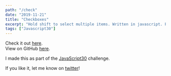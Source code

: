 ```yaml
---
path: "/check"
date: "2019-11-21"
title: "Checkboxes"
excerpt: "Hold shift to select multiple items. Written in javascript. Part of the Javascript30 challenge."
tags: ["Javascript30"]
---
```


Check it out [here](http://check.makoncline.com).  
View on GitHub [here](https://github.com/makoncline/shiftClickCheckboxes).

I made this as part of the [JavaScript30](https://javascript30.com/) challenge.

If you like it, let me know on [twitter](https://twitter.com/makoncline)!

